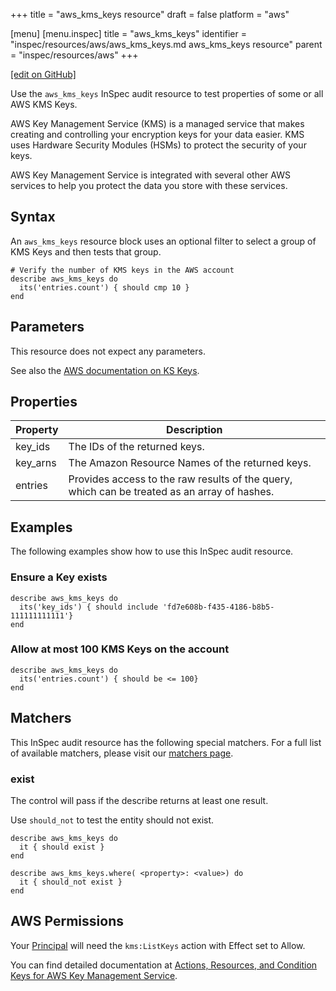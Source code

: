 +++
title = "aws_kms_keys resource"
draft = false
platform = "aws"

[menu]
  [menu.inspec]
    title = "aws_kms_keys"
    identifier = "inspec/resources/aws/aws_kms_keys.md aws_kms_keys resource"
    parent = "inspec/resources/aws"
+++

[\[edit on GitHub\]](https://github.com/inspec/inspec/blob/master/www/content/inspec/resources/aws_kms_keys.md)

Use the `aws_kms_keys` InSpec audit resource to test properties of some or all AWS KMS Keys.

AWS Key Management Service (KMS) is a managed service that makes creating and
controlling your encryption keys for your data easier. KMS uses Hardware Security
Modules (HSMs) to protect the security of your keys.

AWS Key Management Service is integrated with several other AWS services to help
you protect the data you store with these services.

## Syntax

An `aws_kms_keys` resource block uses an optional filter to select a group of KMS Keys and then tests that group.

    # Verify the number of KMS keys in the AWS account
    describe aws_kms_keys do
      its('entries.count') { should cmp 10 }
    end

## Parameters

This resource does not expect any parameters.

See also the [AWS documentation on KS Keys](https://docs.aws.amazon.com/kms/latest/developerguide/getting-started.html).

## Properties

| Property | Description                                                                                  |
| -------- | -------------------------------------------------------------------------------------------- |
| key_ids  | The IDs of the returned keys.                                                                |
| key_arns | The Amazon Resource Names of the returned keys.                                              |
| entries  | Provides access to the raw results of the query, which can be treated as an array of hashes. |

## Examples

The following examples show how to use this InSpec audit resource.

### Ensure a Key exists

    describe aws_kms_keys do
      its('key_ids') { should include 'fd7e608b-f435-4186-b8b5-111111111111'}
    end

### Allow at most 100 KMS Keys on the account

    describe aws_kms_keys do
      its('entries.count') { should be <= 100}
    end

## Matchers

This InSpec audit resource has the following special matchers. For a full list of available matchers, please visit our [matchers page](/inspec/matchers/).

### exist

The control will pass if the describe returns at least one result.

Use `should_not` to test the entity should not exist.

    describe aws_kms_keys do
      it { should exist }
    end

    describe aws_kms_keys.where( <property>: <value>) do
      it { should_not exist }
    end

## AWS Permissions

Your [Principal](https://docs.aws.amazon.com/IAM/latest/UserGuide/intro-structure.html#intro-structure-principal) will need the `kms:ListKeys` action with Effect set to Allow.

You can find detailed documentation at [Actions, Resources, and Condition Keys for AWS Key Management Service](https://docs.aws.amazon.com/IAM/latest/UserGuide/list_awskeymanagementservice.html).
